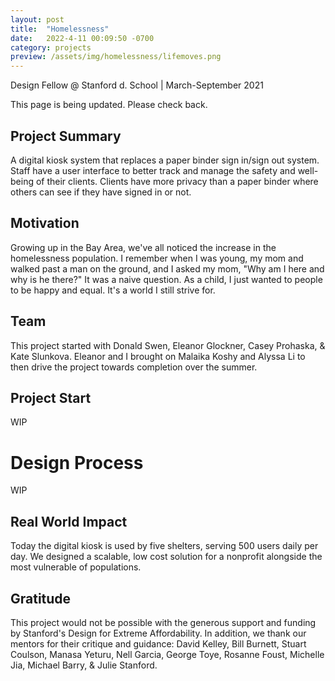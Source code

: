 ```yaml
---
layout: post
title:  "Homelessness"
date:   2022-4-11 00:09:50 -0700
category: projects
preview: /assets/img/homelessness/lifemoves.png
---
```


Design Fellow @ Stanford d. School | March-September 2021

This page is being updated. Please check back.

## Project Summary
A digital kiosk system that replaces a paper binder sign in/sign out system. Staff have a user interface to better track and manage the safety and well-being of their clients. Clients have more privacy than a paper binder where others can see if they have signed in or not.

## Motivation
Growing up in the Bay Area, we've all noticed the increase in the homelessness population. I remember when I was young, my mom and  walked past a man on the ground, and I asked my mom, "Why am I here and why is he there?" It was a naive question. As a child, I just wanted to people to be happy and equal. It's a world I still strive for.

## Team
This project started with Donald Swen, Eleanor Glockner, Casey Prohaska, & Kate Slunkova. Eleanor and I brought on Malaika Koshy and Alyssa Li to then drive the project towards completion over the summer.

## Project Start
WIP
# Design Process
WIP

## Real World Impact
Today the digital kiosk is used by five shelters, serving 500 users daily per day. We designed a scalable, low cost solution for a nonprofit alongside the most vulnerable of populations.

## Gratitude
This project would not be possible with the generous support and funding by Stanford's Design for Extreme Affordability. In addition, we thank our mentors for their critique and guidance: David Kelley, Bill Burnett, Stuart Coulson, Manasa Yeturu, Nell Garcia, George Toye, Rosanne Foust, Michelle Jia, Michael Barry, & Julie Stanford.
